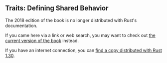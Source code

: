 ## Traits: Defining Shared Behavior

The 2018 edition of the book is no longer distributed with Rust's documentation.

If you came here via a link or web search, you may want to check out [the current
version of the book](../ch10-02-traits.html) instead.

If you have an internet connection, you can [find a copy distributed with
Rust
1.30](https://doc.rust-lang.org/1.30.0/book/2018-edition/ch10-02-traits.html).
